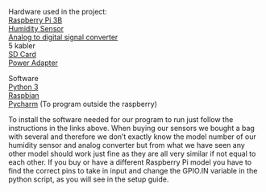 
Hardware used in the project:      
[Raspberry Pi 3B](https://www.power.no/datakomponenter/hovedkort/raspberry-pi-3-model-b/p-875483/)      
[Humidity Sensor      
Analog to digital signal converter](https://www.ebay.com/itm/New-16pcs-Sensor-Module-Board-Kit-for-Arduino-Raspberry-Pi-3-B-2-Model-B/382512267088?ssPageName=STRK%3AMEBIDX%3AIT&_trksid=p2057872.m2749.l2649)     
5 kabler      
[SD Card](https://www.amazon.co.uk/MENGMI-micro-memory-Adapter-galaxy/dp/B07D78GR7L/ref=sr_1_2_sspa?keywords=micro+sd+card&qid=1554457056&s=gateway&sr=8-2-spons&psc=1)     
[Power Adapter](https://www.amazon.co.uk/Official-Power-Adapter-Raspberry-Pi/dp/B01CO1ELT8?fbclid=IwAR2pNH3nZA-89GV5FpsJyG9LwJ7D3iFLRlFfQn3B4wOeER8BVs9VuNlxyQI)      

Software      
[Python 3](https://www.python.org/download/releases/3.0/)      
[Raspbian](https://www.raspberrypi.org/downloads/raspbian/)      
[Pycharm](https://www.jetbrains.com/pycharm/) (To program outside the raspberry)  



To install the software needed for our program to run just follow the instructions in the links above.
When buying our sensors we bought a bag with several and therefore we don’t exactly know the model number of our humidity sensor and analog converter but from what we have seen any other model should work just fine as they are all very similar if not equal to each other.
If you buy or have a different Raspberry Pi model you have to find the correct pins to take in input and change the GPIO.IN variable in the python script, as you will see in the setup guide.
